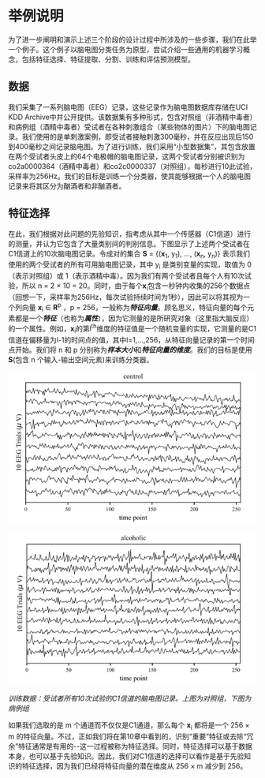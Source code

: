 # 举例说明
为了进一步阐明和演示上述三个阶段的设计过程中所涉及的一些步骤，我们在此举一个例子。这个例子以脑电图分类任务为原型，尝试介绍一些通用的机器学习概念，包括特征选择、特征提取、分割、训练和评估预测模型。
## 数据
我们采集了一系列脑电图（EEG）记录，这些记录作为脑电图数据库存储在UCI KDD Archive中并公开提供。该数据集有多种形式，包含对照组（非酒精中毒者）和病例组（酒精中毒者）受试者在各种刺激组合（某些物体的图片）下的脑电图记录。我们使用的是单刺激案例，即受试者接触刺激300毫秒，并在反应出现后150到400毫秒之间记录脑电图。为了进行训练，我们采用“小型数据集”，其包含放置在两个受试者头皮上的64个电极帽的脑电图记录，这两个受试者分别被识别为co2a0000364（酒精中毒者）和co2c0000337（对照组），每秒进行10此试验，采样率为256Hz。我们的目标是训练一个分类器，使其能够根据一个人的脑电图记录来将其区分为酗酒者和非酗酒者。
## 特征选择
在此，我们根据对此问题的先验知识，指考虑从其中一个传感器（C1信道）进行的测量，并认为它包含了大量类别间的判别信息。下图显示了上述两个受试者在C1信道上的10次脑电图记录。令成对的集合 **S** = {(**x**<sub>1</sub>, y<sub>1</sub>), ..., (**x**<sub>n</sub>, y<sub>n</sub>)} 表示我们使用的两个受试者的所有可用脑电图记录，其中 y<sub>i</sub> 是类别变量的实现，取值为 0（表示对照组）或 1（表示酒精中毒）。因为我们有两个受试者且每个人有10次试验，所以 n = 2 × 10 = 20。同时，由于每个**x**<sub>i</sub>包含一秒钟内收集的256个数据点（回想一下，采样率为256Hz，每次试验持续时间为1秒），因此可以将其视为一个列向量 **x**<sub>i</sub> ∈ **R**<sup>p</sup> ，p = 256，一般称为***特征向量***。顾名思义，特征向量的每个元素都是一个***特征***（也称为***属性***），因为它测量的是所研究对象（这里指大脑反应）的一个属性。例如，**x**<sub>i</sub>的第l<sup>th</sup>维度的特征值是一个随机变量的实现，它测量的是C1信道在偏移量为l-1的时间点的值，其中l=1,...,256，从特征向量记录的第一个时间点开始。我们将 n 和 p 分别称为***样本大小***和***特征向量的维度***。我们的目标是使用**S**(包含 n 个输入-输出空间元素)来训练分类器。

![Alt text](image-2.png)

![Alt text](image-3.png)

*训练数据：受试者所有10次试验的C1信道的脑电图记录。上图为对照组，下图为病例组*

如果我们选取的是 m 个通道而不仅仅是C1通道，那么每个 **x**<sub>i</sub> 都将是一个 256 × m 的特征向量。不过，正如我们将在第10章中看到的，识别“重要”特征或去除“冗余”特征通常是有用的--这一过程被称为特征选择。同时，特征选择可以基于数据本身，也可以基于先验知识。因此，我们对C1信道的选择可以看作是基于先验知识的特征选择，因为我们已经将特征向量的潜在维度从 256 × m 减少到 256。